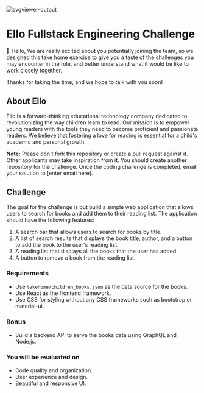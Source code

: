 ![svgviewer-output](https://github.com/ElloTechnology/backend_takehome/assets/3518127/561bc8d4-bffc-4360-b9ea-61e876bcec93)


# Ello Fullstack Engineering Challenge

👋 Hello,
We are really excited about you potentially joining the team, so we designed this take home exercise to give you a taste of the challenges you may encounter in the role, and better understand what it would be like to work closely together.

Thanks for taking the time, and we hope to talk with you soon!

## About Ello

Ello is a forward-thinking educational technology company dedicated to revolutionizing the way children learn to read. Our mission is to empower young readers with the tools they need to become proficient and passionate readers. We believe that fostering a love for reading is essential for a child's academic and personal growth.

**Note:** Please don't fork this repository or create a pull request against it. Other applicants may take inspiration from it. You should create another repository for the challenge. Once the coding challenge is completed, email your solution to [enter email here].

## Challenge

The goal for the challenge is but build a simple web application that allows users to search for books and add them to their reading list. The application should have the following features:

1. A search bar that allows users to search for books by title.
2. A list of search results that displays the book title, author, and a button to add the book to the user's reading list.
3. A reading list that displays all the books that the user has added.
4. A button to remove a book from the reading list.

### Requirements

- Use `takehome/children_books.json` as the data source for the books.
- Use React as the frontend framework.
- Use CSS for styling without any CSS frameworks such as bootstrap or material-ui.

### Bonus

- Build a backend API to serve the books data using GraphQL and Node.js.

### You will be evaluated on

- Code quality and organization.
- User experience and design.
- Beautiful and responsive UI.
